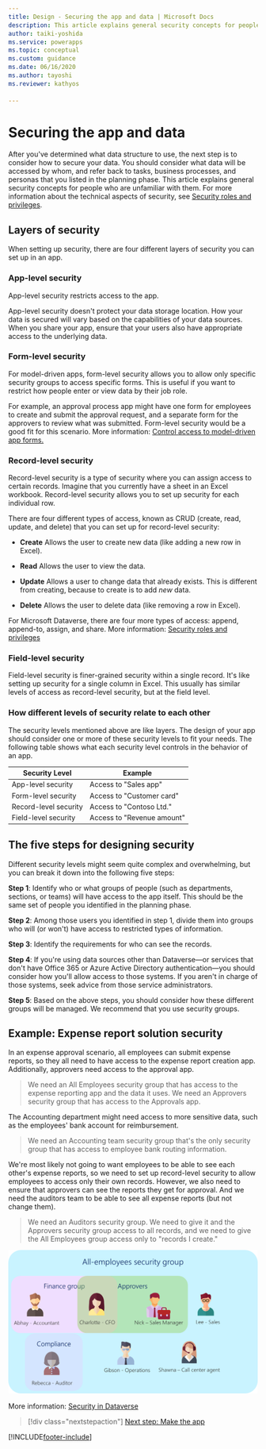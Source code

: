 ```yaml
---
title: Design - Securing the app and data | Microsoft Docs
description: This article explains general security concepts for people undertaking a Power Apps project, explaining security layers and how to apply them.
author: taiki-yoshida
ms.service: powerapps
ms.topic: conceptual
ms.custom: guidance
ms.date: 06/16/2020
ms.author: tayoshi
ms.reviewer: kathyos

---
```


# Securing the app and data

After you've determined what data structure to use, the next step is to
consider how to secure your data. You should consider what data will be
accessed by whom, and refer back to tasks, business processes, and personas that
you listed in the planning phase. This article explains general security concepts for people who are
unfamiliar with them. For more information about the technical aspects of security, see [Security roles and privileges](/power-platform/admin/security-roles-privileges).

## Layers of security

When setting up security, there are four different layers of security you can
set up in an app.

### App-level security

App-level security restricts access to the app.

App-level security doesn't protect your data storage location. How your data is
secured will vary based on the capabilities of your data sources. When you
share your app, ensure that your users also have appropriate access to the
underlying data.

### Form-level security

For model-driven apps, form-level security allows you to allow only specific security groups to access specific forms. This is useful if you want to restrict how people enter or view
data by their job role.

For example, an approval process app might have one form for employees to create
and submit the approval request, and a separate form for the approvers to review
what was submitted. Form-level security would be a good fit for this scenario.
More information: [Control access to model-driven app forms.](../../maker/model-driven-apps/control-access-forms.md)

### Record-level security

Record-level security is a type of security where you can assign access to
certain records. Imagine that you currently have a sheet in an Excel workbook. Record-level
security allows you to set up security for each individual row.

There are four different types of access, known as CRUD (create, read,
update, and delete) that you can set up for record-level security:

- **Create** Allows the user to create new data (like adding a new row in
    Excel).

- **Read** Allows the user to view the data.

- **Update** Allows a user to change data that already exists.
    This is different from creating, because to create is to add *new*
    data.

- **Delete** Allows the user to delete data (like removing a row in Excel).

For Microsoft Dataverse, there are four more types of access: append,
append-to, assign, and share. More information: [Security roles and privileges](/power-platform/admin/security-roles-privileges)

### Field-level security

Field-level security is finer-grained security within a single record. It's
like setting up security for a single column in Excel. This usually has similar
levels of access as record-level security, but at the field level.

### How different levels of security relate to each other

The security levels mentioned above are like layers. The design of your app
should consider one or more of these security levels to fit your needs. The following table shows what each security level controls in the behavior of an app.

|Security Level  |Example |
|---------|---------|
|App-level security     |    Access to "Sales app"     |
|Form-level security    |      Access to "Customer card"   |
|Record-level security     |     Access to "Contoso Ltd."    |
|Field-level security     |     Access to "Revenue amount"    |

## The five steps for designing security

Different security levels might seem quite complex and overwhelming, but you can break it down into the following five steps:

**Step 1**: Identify who or what groups of people (such as departments,
sections, or teams) will have access to the app itself. This should be the same set
of people you identified in the planning phase.

**Step 2**: Among those users you identified in step 1, divide them
into groups who will (or won't) have access to restricted types of
information.

**Step 3**: Identify the requirements for who can see the records.

**Step 4**: If you're using data sources other than Dataverse&mdash;or
services that don't have Office 365 or Azure Active Directory authentication&mdash;you should
consider how you'll allow access to those systems. If you aren't in charge
of those systems, seek advice from those service administrators.

**Step 5**: Based on the above steps, you should consider how these different
groups will be managed. We recommend that you use security groups.

## Example: Expense report solution security

In an expense approval scenario, all employees can submit expense reports, so
they all need to have access to the expense report creation app. Additionally,
approvers need access to the approval app.

> We need an All Employees security group that has access to the expense
    reporting app and the data it uses.
> We need an Approvers security group that has access to the Approvals app.

The Accounting department might need access to more sensitive data, such as the
employees' bank account for reimbursement.

> We need an Accounting team security group that's the only security group
    that has access to employee bank routing information.

We're most likely not going to want employees to be able to see each other's
expense reports, so we need to set up record-level security to allow employees
to access only their own records. However, we also need to ensure that approvers can see the reports they get for approval. And we need the auditors team to be able to see all expense
reports (but not change them).

> We need an Auditors security group. We need to give it and the Approvers security group access to all records, and we need to give the All Employees group access only to "records I create."

![Diagram of expense report security groups.](media/expense-report-security.png "Diagram of expense report security groups")

More information: [Security in Dataverse](/power-platform/admin/wp-security)

> [!div class="nextstepaction"]
> [Next step: Make the app](making-phase.md)


[!INCLUDE[footer-include](../../includes/footer-banner.md)]